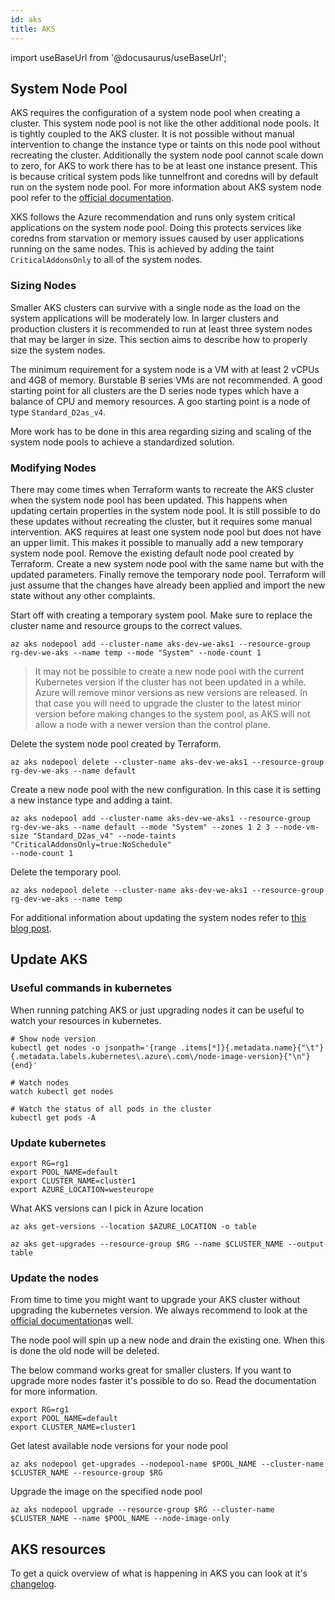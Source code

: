 ```yaml
---
id: aks
title: AKS
---
```


import useBaseUrl from '@docusaurus/useBaseUrl';

## System Node Pool

AKS requires the configuration of a system node pool when creating a cluster. This system node pool is not like the other additional node pools. It is tightly coupled to the AKS cluster. It is not
possible without manual intervention to change the instance type or taints on this node pool without recreating the cluster. Additionally the system node pool cannot scale down to zero, for AKS to
work there has to be at least one instance present. This is because critical system pods like tunnelfront and coredns will by default run on the system node pool. For more information about AKS
system node pool refer to the [official documentation](https://docs.microsoft.com/en-us/azure/aks/use-system-pools#system-and-user-node-pools).

XKS follows the Azure recommendation and runs only system critical applications on the system node pool. Doing this protects services like coredns from starvation or memory issues caused by user
applications running on the same nodes. This is achieved by adding the taint `CriticalAddonsOnly` to all of the system nodes.

### Sizing Nodes

Smaller AKS clusters can survive with a single node as the load on the system applications will be moderately low. In larger clusters and production clusters it is recommended to run at least three
system nodes that may be larger in size. This section aims to describe how to properly size the system nodes.

The minimum requirement for a system node is a VM with at least 2 vCPUs and 4GB of memory. Burstable B series VMs are not recommended. A good starting point for all clusters are the D series node
types which have a balance of CPU and memory resources. A goo starting point is a node of type `Standard_D2as_v4`.

More work has to be done in this area regarding sizing and scaling of the system node pools to achieve a standardized solution.

### Modifying Nodes

There may come times when Terraform wants to recreate the AKS cluster when the system node pool has been updated. This happens when updating certain properties in the system node pool. It is still
possible to do these updates without recreating the cluster, but it requires some manual intervention. AKS requires at least one system node pool but does not have an upper limit. This makes it
possible to manually add a new temporary system node pool. Remove the existing default node pool created by Terraform. Create a new system node pool with the same name but with the updated parameters.
Finally remove the temporary node pool. Terraform will just assume that the changes have already been applied and import the new state without any other complaints.

Start off with creating a temporary system pool. Make sure to replace the cluster name and resource groups to the correct values.

```shell
az aks nodepool add --cluster-name aks-dev-we-aks1 --resource-group rg-dev-we-aks --name temp --mode "System" --node-count 1
```

> It may not be possible to create a new node pool with the current Kubernetes version if the cluster has not been updated in a while. Azure will remove minor versions as new versions are released. In
> that case you will need to upgrade the cluster to the latest minor version before making changes to the system pool, as AKS will not allow a node with a newer version than the control plane.

Delete the system node pool created by Terraform.

```shell
az aks nodepool delete --cluster-name aks-dev-we-aks1 --resource-group rg-dev-we-aks --name default
```

Create a new node pool with the new configuration. In this case it is setting a new instance type and adding a taint.

```shell
az aks nodepool add --cluster-name aks-dev-we-aks1 --resource-group rg-dev-we-aks --name default --mode "System" --zones 1 2 3 --node-vm-size "Standard_D2as_v4" --node-taints "CriticalAddonsOnly=true:NoSchedule"
--node-count 1
```

Delete the temporary pool.

```shell
az aks nodepool delete --cluster-name aks-dev-we-aks1 --resource-group rg-dev-we-aks --name temp
```

For additional information about updating the system nodes refer to [this blog post](https://pumpingco.de/blog/modify-aks-default-node-pool-in-terraform-without-redeploying-the-cluster/).

## Update AKS

### Useful commands in kubernetes

When running patching AKS or just upgrading nodes it can be useful to watch your resources in kubernetes.

```shell
# Show node version
kubectl get nodes -o jsonpath='{range .items[*]}{.metadata.name}{"\t"}{.metadata.labels.kubernetes\.azure\.com\/node-image-version}{"\n"}{end}'

# Watch nodes
watch kubectl get nodes

# Watch the status of all pods in the cluster
kubectl get pods -A
```

### Update kubernetes

```shell
export RG=rg1
export POOL_NAME=default
export CLUSTER_NAME=cluster1
export AZURE_LOCATION=westeurope
```

What AKS versions can I pick in Azure location

```shell
az aks get-versions --location $AZURE_LOCATION -o table
```

```shell
az aks get-upgrades --resource-group $RG --name $CLUSTER_NAME --output table
```

### Update the nodes

From time to time you might want to upgrade your AKS cluster without upgrading the kubernetes version. We always recommend to look at
the [official documentation](https://docs.microsoft.com/en-us/azure/aks/node-image-upgrade)as well.

The node pool will spin up a new node and drain the existing one.
When this is done the old node will be deleted.

The below command works great for smaller clusters. If you want to upgrade more nodes faster it's possible to do so. Read the documentation for more information.

```shell
export RG=rg1
export POOL_NAME=default
export CLUSTER_NAME=cluster1
```

Get latest available node versions for your node pool

```shell
az aks nodepool get-upgrades --nodepool-name $POOL_NAME --cluster-name $CLUSTER_NAME --resource-group $RG
```

Upgrade the image on the specified node pool

```shell
az aks nodepool upgrade --resource-group $RG --cluster-name $CLUSTER_NAME --name $POOL_NAME --node-image-only
```

## AKS resources

To get a quick overview of what is happening in AKS you can look at it's [changelog](https://github.com/Azure/AKS/releases).
